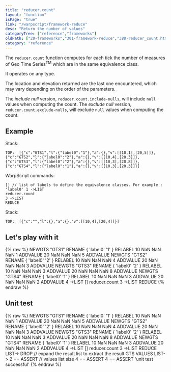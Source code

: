 ```yaml
---
title: "reducer.count"
layout: "function"
isPage: "true"
link: "/warpscript/framework-reduce"
desc: "Return the number of values"
categoryTree: ["reference","frameworks"]
oldPath: ["20-frameworks","301-framework-reduce","380-reducer_count.html.md"]
category: "reference"
---
```

 

The `reducer.count` function computes for each tick the number of measures of Geo Time Series<sup>TM</sup> which are in the same equivalence class.

It operates on any type.

The location and elevation returned are the last one encountered, which may vary depending on the order of the parameters.

The *include null* version, `reducer.count.include-nulls`, will include `null` values when computing the count.
The *exclude null* version, `reducer.count.exclude-nulls`, will exclude `null` values when computing the count.

## Example ##

Stack:

    TOP:  [{"c":"GTS1","l":{"label0":"1"},"a":{},"v":[[10,1],[20,5]]},{"c":"GTS2","l":{"label0":"2"},"a":{},"v":[[10,4],[20,3]]}, {"c":"GTS3","l":{"label0":"2"},"a":{},"v":[[10,3],[20,8]]},{"c":"GTS4","l":{"label0":"1"},"a":{},"v":[[10,3],[20,3]]}]

WarpScript commands:

    [] // list of labels to define the equivalence classes. For example : 'label0' 1 ->LIST
    reducer.count
    3 ->LIST
    REDUCE

Stack: 

    TOP:  [{"c":"","l":{},"a":{},"v":[[10,4],[20,4]]}]

## Let's play with it ##

{% raw %}
<warp10-warpscript-widget>NEWGTS "GTS1" RENAME 
{ 'label0' '1' } RELABEL
10 NaN NaN NaN 1 ADDVALUE
20 NaN NaN NaN 5 ADDVALUE
NEWGTS "GTS2" RENAME 
{ 'label0' '2' } RELABEL
10 NaN NaN NaN 4 ADDVALUE
20 NaN NaN NaN 3 ADDVALUE
NEWGTS "GTS3" RENAME 
{ 'label0' '2' } RELABEL
10 NaN NaN NaN 3 ADDVALUE
20 NaN NaN NaN 8 ADDVALUE
NEWGTS "GTS4" RENAME 
{ 'label0' '1' } RELABEL
10 NaN NaN NaN 3 ADDVALUE
20 NaN NaN NaN 2 ADDVALUE
4 ->LIST
[]
reducer.count
3 ->LIST
REDUCE
</warp10-warpscript-widget>
{% endraw %}    


## Unit test ##

{% raw %}
<warp10-warpscript-widget>NEWGTS "GTS1" RENAME 
{ 'label0' '1' } RELABEL
10 NaN NaN NaN 1 ADDVALUE
20 NaN NaN NaN 5 ADDVALUE
NEWGTS "GTS2" RENAME 
{ 'label0' '2' } RELABEL
10 NaN NaN NaN 4 ADDVALUE
20 NaN NaN NaN 3 ADDVALUE
NEWGTS "GTS3" RENAME 
{ 'label0' '2' } RELABEL
10 NaN NaN NaN 3 ADDVALUE
20 NaN NaN NaN 8 ADDVALUE
NEWGTS "GTS4" RENAME 
{ 'label0' '1' } RELABEL
10 NaN NaN NaN 3 ADDVALUE
20 NaN NaN NaN 2 ADDVALUE
4 ->LIST
[]
reducer.count
3 ->LIST
REDUCE
LIST-> DROP   // expand the result list to extract the result GTS
VALUES LIST-> 
2 == ASSERT   // values list size
4 == ASSERT
4 == ASSERT
'unit test successful'
</warp10-warpscript-widget>
{% endraw %}